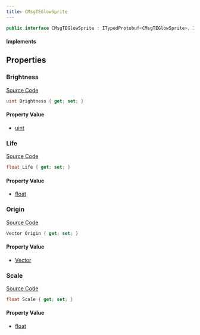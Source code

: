 ```yaml
---
title: CMsgTEGlowSprite
---
```


```csharp
public interface CMsgTEGlowSprite : ITypedProtobuf<CMsgTEGlowSprite>, INativeHandle, INetMessage<CMsgTEGlowSprite>, IDisposable
```

#### Implements

## Properties

### Brightness

[Source Code](https://github.com/swiftly-solution/swiftlys2/blob/main/managed/src/SwiftlyS2.Generated/Protobufs/Interfaces/CMsgTEGlowSprite.cs#L27)

```csharp
uint Brightness { get; set; }
```

#### Property Value

- [uint](https://learn.microsoft.com/dotnet/api/system.uint32)

### Life

[Source Code](https://github.com/swiftly-solution/swiftlys2/blob/main/managed/src/SwiftlyS2.Generated/Protobufs/Interfaces/CMsgTEGlowSprite.cs#L24)

```csharp
float Life { get; set; }
```

#### Property Value

- [float](https://learn.microsoft.com/dotnet/api/system.single)

### Origin

[Source Code](https://github.com/swiftly-solution/swiftlys2/blob/main/managed/src/SwiftlyS2.Generated/Protobufs/Interfaces/CMsgTEGlowSprite.cs#L18)

```csharp
Vector Origin { get; set; }
```

#### Property Value

- [Vector](/docs/api/shared/natives/vector)

### Scale

[Source Code](https://github.com/swiftly-solution/swiftlys2/blob/main/managed/src/SwiftlyS2.Generated/Protobufs/Interfaces/CMsgTEGlowSprite.cs#L21)

```csharp
float Scale { get; set; }
```

#### Property Value

- [float](https://learn.microsoft.com/dotnet/api/system.single)

